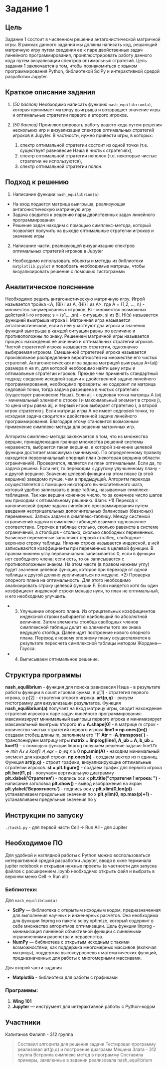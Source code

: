 # Задание 1

## Цель

Задание 1 состоит в численном решении антагонистической матричной игры. В рамках данного задания мы должны
написать код, решающий матричную игру путем сведения ее к паре двойственных задач линейного программирования,
проиллюстрировать работу данного кода путем визуализации спектров оптимальных стратегий.
Цель задания 1 заключается в том, чтобы познакомиться с языком программирования Python, библиотекой SciPy и интерактивной средой разработки Jupyter.

## Краткое описание задания

1) *(50 баллов)* Необходимо написать функцию ```nash_equilibrium(a)```, которая принимает матрицу выигрыша и возвращает значение игры и оптимальные стратегии первого и второго игроков.

2) *(50 баллов)* Проиллюстрировать работу вашего кода путем решения нескольких игр и визуализации спектров оптимальных стратегий игроков в Jupyter. В частности, нужно привести игры, в которых:
    1) спектр оптимальной стратегии состоит из одной точки (т.е. существует равновесие Нэша в чистых стратегиях),
    2) спектр оптимальной стратегии неполон (т.е. некоторые чистые стратегии не используются),
    3) спектр оптимальной стратегии полон.

## Подход к решению

1. Написание функции ```nash_equilibrium(a)```
* На вход подается матрица выигрыша, реализующая антагонистическую матричную игру
* Задача сводится к решению пары двойственных задач линейного программирования
* Решение задач находим с помощью симплекс-метода, который позволяет получить на выходе оптимальные стратегии игроков и значение игры

2. Написание части, реализующей визуализацию спектров оптимальных стратегий игроков в Jupyter
* Необходимо использовать объекты и методы из библиотеки ```matplotlib.pyplot``` и подобрать необходимые матрицы, чтобы визуализировать решение с помощью гистограммы

## Аналитическое пояснение

Необходимо решить антагонистическую матричную игру. Игрой называется тройка <A, {Bi} i из A, {Hi} i из A>, где A = {1,2, ..., n} - множество занумерованных игроков, Bi - множество возможных действий i-го игрока; s = (s1,...,sn) - ситуация, si из Bi, Hi(s) называется функцией выигрыша игрока i.
Матричная игра называется антагонистической, если в ней участвуют два игрока и значения функций выигрыша в каждой ситуации равны по величине и противоположны по знаку.
Решением матричной игры называется процесс нахождения её значения и оптимальных стратегий игроков.
Чистой стратегией игрока называется стратегия, однозначно выбираемая игроком.
Смешанной стратегией игрока называется произвольное распределение вероятностей на множестве его чистых стратегий. Антагонистическая игра задана матрицей выигрыша А=(aij) размера n на m, для которой необходимо найти цену игры и оптимальные стратегии игроков.
Прежде чем применять стандартный подход: сведение исходной задачи к двойственной задаче линейного программирования, необходимо проверить: не содержит ли матрица седловой точки, тогда задача разрешена в чистых стратегиях (существует равновесие Нэша).
Если aij - седловая точка матрицы А (aij - минимальный элемент в строке i и максимальный элемент в строке j), то цена игры равна aij, и первый игрок выбирает стратегию i, а второй игрок стратегию j.
Если матрица игры A не имеет седловой точки, то исходная задача сводится к двойственной задаче линейного программирования. Благодаря этому становится возможным применение симплекс-метода для решения матричных игр.

Алгоритм симплекс-метода заключается в том, что из множества вершин, принадлежащих границе множества решений системы неравенств, выбрается такая вершина, в которой значение целевой функции достигает максимума (минимума). По определенному правилу находится первоначальный опорный план (некоторая вершина области ограничений). Проверяется, является ли план оптимальным. Если да, то задача решена. Если нет, то переходим к другому улучшенному плану - к другой вершине. Значение целевой функции на этом плане (в этой вершине) заведомо лучше, чем в предыдущей. Алгоритм перехода осуществляется с помощью некоторого вычислительного шага, который удобно записывать в виде таблиц, называемых симплекс-таблицами. Так как вершин конечное число, то за конечное число шагов мы приходим к оптимальному решению.
Шаги:
    *1) Переход к канонической форме задачи линейного программирования путем введения неотрицательных дополнительных балансовых (базисных) переменных. Запись задачи в симплекс-таблицу. Между системой ограничений задачи и симплекс-таблицей взаимно-однозначное соответствие. Строчек в таблице столько, сколько равенств в системе ограничений, а столбцов - столько, сколько свободных переменных. Базисные переменные заполняют первый столбец, свободные - верхнюю строку таблицы. Нижняя строка называется индексной, в ней записываются коэффициенты при переменных в целевой функции. В правом нижнем углу первоначально записывается 0, если в функции нет свободного члена; если есть, то он записывается с противоположным знаком. На этом месте (в правом нижнем углу) будет значение целевой функции, которое при переходе от одной таблицы к другой должно увеличиваться по модулю.
    *2) Проверка опорного плана на оптимальность. Для этого необходимо анализировать строку целевой функции F. Если найдется хотя бы один коэффициент индексной строки меньше нуля, то план не оптимальный, и его необходимо улучшить. 
   * 3) Улучшение опорного плана. Из отрицательных коэффициентов индексной строки выбирается наибольший по абсолютной величине. Затем элементы столбца свободных членов симплексной таблицы делит на элементы того же знака ведущего столбца. Далее идет построение нового опорного плана. Переход к новому опорному плану осуществляется в результате пересчета симплексной таблицы методом Жордана—Гаусса.
  *  4) Выписываем оптимальное решение.

## Структура программы

**nash_equilibrium** - функция для поиска равновесия Нэша - в результате работы функции в count игровая сумма, в p[1] - стратегия первого игрока, в p[2] - стратегия второго игрока.
**art(p,q)** - рисуем гистограмму для визуализации результатов.
Функция **nash_equilibrium(a)**  получает на вход матрицу игры, сводит нахождение стратегий игроков к паре задач линейного программирования: максимизирует минимальный выигрыш первого игрока и минимизирует максимальный выигрыш второго
**m = А.shape[0]**  - в матрице m строк - количество чистых стратегий первого игрока
**line1 = np.ones((m))**  - создаем стобец длины m, заполняем его “1”
**Atr = -A.transpose( )** - транспонируем матрицу игры
**matrix = linprog(line1, A_ub = A, b_ub = koef1)** - с помощью функции linprog получаем решение задачи:
line1*𝑇*𝑥 → 𝑚𝑖𝑛
𝐴*𝑥 ≤ koef1
𝐴_𝑒𝑞*𝑥 = 𝑏_𝑒𝑞
𝑥 ≥ 0
**np.amin(A)** - находим минимальный элемент для каждой строки.
**np.ones(n)** - создаем вектор из n единиц.
Функция **art(p,q)** - строит графики, визуализирующие оптимальные стратегии игроков.
**st = plt.figure()** - создаем график для первого игрока
**plt.bar(f1, p)** - получаем вертикальную диаграмму
**plt.xlabel('Стратегия')** - подпись оси x
**plt.title("стратегия 1 игрока: ")** - написание заголовка 
**plt.show()** - вывод изображения на экран
**plt.ylabel(‘Вероятность')** - подпись оси y
**plt.xlim(0,len(p))** - устанавливаем предельные значения по х
**plt.ylim(0, np.max(p)+1)** - устанавливаем предельные значения по у


## Инструкции по запуску

```./task1.py``` - для первой части
Cell -> Run All  - для Jupiter

## Необходимое ПО

Для удобной и наглядной работы с Python можно воспользоваться интерактивной средой разработки Jupyter, вводя в окне терминала jupiter notebook  и открывая нужные проекты (в частности для запуска файлов с расширением .ipynb необходимо открыть файл и выбрать в верхнем меню Cell -> Run all)

### Библиотеки:

Для ```nash_equilibrium(a)```
* **SciPy** — библиотека с открытым исходным кодом, предназначенная для выполнения научных и инженерных расчётов. Она необходима для функции linprog из пакета scipy.optimize, который содержит в себе множество алгоритмов оптимизации. Цель функции linprog - минимизация линейной объективной функции с линейными ограничениями равенства и неравенства.
* **NumPy** — библиотека с открытым исходным с такими возможностями, как поддержка многомерных массивов (включая матрицы), поддержка высокоуровневых математических функций, предназначенных для работы с многомерными массивами.

Для второй части задания
* **Matplotlib** - библиотека для работы с графиками

### Программы:

1) **Wing 101**
2) **Jupyter** — инструмент для интерактивной работы с Python-кодом

## Участники

Капитанов Филипп - 312 группа
> Составил алгоритм для решения задачи
> Тестировал программу
> реализовал art(p,q) и построение диаграмм
Мешина Злата - 312 группа
> Встроила симплекс метод в программу
> Составила примеры, заявленные в задании
> реализовала nash_equilibrium
